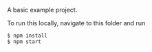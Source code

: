 A basic example project.

To run this locally, navigate to this folder and run

```
$ npm install
$ npm start
```
